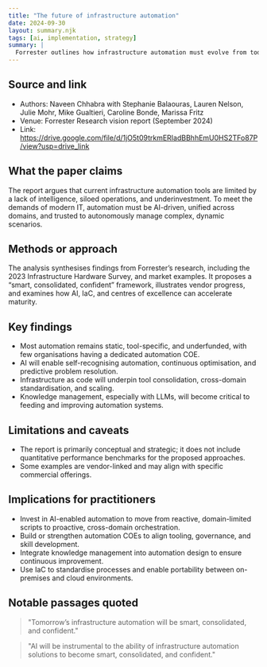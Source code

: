 ```yaml
---
title: "The future of infrastructure automation"
date: 2024-09-30
layout: summary.njk
tags: [ai, implementation, strategy]
summary: |
  Forrester outlines how infrastructure automation must evolve from today’s unintelligent, siloed, and underfunded state into a smart, consolidated, and confident discipline. AI, infrastructure as code, and better knowledge management are central to delivering predictive, cross-domain automation that scales with business needs.
---
```


## Source and link
- Authors: Naveen Chhabra with Stephanie Balaouras, Lauren Nelson, Julie Mohr, Mike Gualtieri, Caroline Bonde, Marissa Fritz
- Venue: Forrester Research vision report (September 2024)
- Link: https://drive.google.com/file/d/1jO5t09trkmERIadBBhhEmU0HS2TFo87P/view?usp=drive_link

## What the paper claims
The report argues that current infrastructure automation tools are limited by a lack of intelligence, siloed operations, and underinvestment. To meet the demands of modern IT, automation must be AI-driven, unified across domains, and trusted to autonomously manage complex, dynamic scenarios.

## Methods or approach
The analysis synthesises findings from Forrester’s research, including the 2023 Infrastructure Hardware Survey, and market examples. It proposes a “smart, consolidated, confident” framework, illustrates vendor progress, and examines how AI, IaC, and centres of excellence can accelerate maturity.

## Key findings
- Most automation remains static, tool-specific, and underfunded, with few organisations having a dedicated automation COE.
- AI will enable self-recognising automation, continuous optimisation, and predictive problem resolution.
- Infrastructure as code will underpin tool consolidation, cross-domain standardisation, and scaling.
- Knowledge management, especially with LLMs, will become critical to feeding and improving automation systems.

## Limitations and caveats
- The report is primarily conceptual and strategic; it does not include quantitative performance benchmarks for the proposed approaches.
- Some examples are vendor-linked and may align with specific commercial offerings.

## Implications for practitioners
- Invest in AI-enabled automation to move from reactive, domain-limited scripts to proactive, cross-domain orchestration.
- Build or strengthen automation COEs to align tooling, governance, and skill development.
- Integrate knowledge management into automation design to ensure continuous improvement.
- Use IaC to standardise processes and enable portability between on-premises and cloud environments.

## Notable passages quoted
> "Tomorrow’s infrastructure automation will be smart, consolidated, and confident."

> "AI will be instrumental to the ability of infrastructure automation solutions to become smart, consolidated, and confident."
